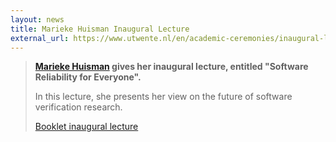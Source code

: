 ```yaml
---
layout: news
title: Marieke Huisman Inaugural Lecture
external_url: https://www.utwente.nl/en/academic-ceremonies/inaugural-lectures/booklets-inaugural-lectures/2018/oratieboekje-marieke-huisman.pdf
---
```


> **[Marieke Huisman](http://wwwhome.ewi.utwente.nl/~marieke/) gives her inaugural lecture, entitled "Software Reliability for Everyone".**
>
> In this lecture, she presents her view on the future of software verification research.
>
> [Booklet inaugural lecture](https://www.utwente.nl/en/academic-ceremonies/inaugural-lectures/booklets-inaugural-lectures/2018/oratieboekje-marieke-huisman.pdf)
